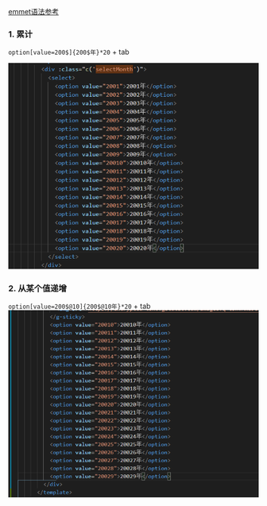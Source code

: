 [emmet语法参考](https://www.cnblogs.com/xzh0717/p/11532199.html#/c/subject/p/11532199.html)
### 1.  累计
`option[value=200$]{200$年}*20` + tab

![1](./emmet/1.png)


### 2. 从某个值递增
`option[value=200$@10]{200$@10年}*20` + tab
![1](./emmet/2.png)